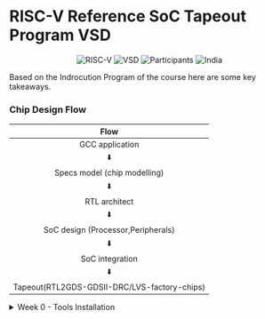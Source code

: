 #  RISC-V Reference SoC Tapeout Program VSD

<div align="center">

![RISC-V](https://img.shields.io/badge/RISC--V-SoC%20Tapeout-blue?style=for-the-badge&logo=riscv)
![VSD](https://img.shields.io/badge/VSD-Program-orange?style=for-the-badge)
![Participants](https://img.shields.io/badge/Participants-3500+-success?style=for-the-badge)
![India](https://img.shields.io/badge/Made%20in-India-saffron?style=for-the-badge&logo=data:image/svg+xml;base64,PHN2ZyB3aWR0aD0iMjQiIGhlaWdodD0iMjQiIHZpZXdCb3g9IjAgMCAyNCAyNCIgZmlsbD0ibm9uZSIgeG1sbnM9Imh0dHA6Ly93d3cudzMub3JnLzIwMDAvc3ZnIj4KPHJlY3Qgd2lkdGg9IjI0IiBoZWlnaHQ9IjgiIGZpbGw9IiNGRjk5MzMiLz4KPHJlY3QgeT0iOCIgd2lkdGg9IjI0IiBoZWlnaHQ9IjgiIGZpbGw9IiNGRkZGRkYiLz4KPHJlY3QgeT0iMTYiIHdpZHRoPSIyNCIgaGVpZ2h0PSI4IiBmaWxsPSIjMTM4ODA4Ii8+Cjwvc3ZnPgo=)

</div>
Based on the Indrocution Program of the course here are some key takeaways.

### Chip Design Flow
<div align="center">
	
| Flow |
| :---: |
| GCC application |
| ⬇️ |
| Specs model (chip modelling) |
| ⬇️ |
| RTL architect |
| ⬇️ |
| SoC design (Processor,Peripherals) |
| ⬇️ |
| SoC integration |
| ⬇️ |
| Tapeout(RTL2GDS-GDSII-DRC/LVS-factory-chips) |

</div>
<details>
	<summary>Week 0 - Tools Installation </summary>
	
# Week 0 - Tools Installation
## Yosys
```
$ git clone https://github.com/YosysHQ/yosys.git
$ cd yosys 
$ sudo apt install make (If make is not installed please install it) 
$ sudo apt-get install build-essential clang bison flex \
    libreadline-dev gawk tcl-dev libffi-dev git \
    graphviz xdot pkg-config python3 libboost-system-dev \
    libboost-python-dev libboost-filesystem-dev zlib1g-dev
$ make 
$ sudo make install
```
<img width="600" alt="yosys" src="https://github.com/mvbc-22/RISC-V_tapeout_program/blob/main/images/yosys.png">

## Iverilog
```
$ sudo apt-get install iverilog
```
<img width="600" alt="iverilog" src="https://github.com/mvbc-22/RISC-V_tapeout_program/blob/main/images/iverilog.png">

## GTKWave
```
$ sudo apt update
$ sudo apt install gtkwave
```

<img width="1000" alt="gtkwave" src="https://github.com/mvbc-22/RISC-V_tapeout_program/blob/main/images/gtkwave.png">

